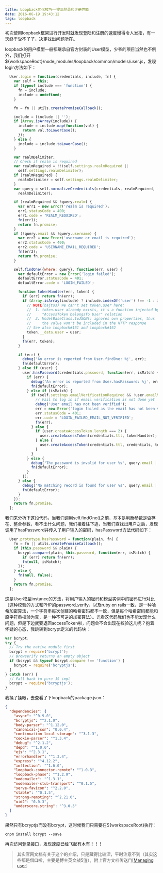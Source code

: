 ```yaml
---
title: Loopback优化技巧——提高登录和注册性能
date: 2016-06-19 19:43:12
tags: loopback
---
```


初次使用loopback框架进行开发时就发现登陆和注册的速度慢得令人发指，有一天终于受不了了，决定找出问题所在。

loopback的用户模型一般都继承自官方封装的User模型，少爷的项目当然也不例外，我们打开${workspaceRoot}/node_modules/loopback/common/models/user.js，发现login方法如下：

<!-- more -->

```javascript
  User.login = function(credentials, include, fn) {
    var self = this;
    if (typeof include === 'function') {
      fn = include;
      include = undefined;
    }

    fn = fn || utils.createPromiseCallback();

    include = (include || '');
    if (Array.isArray(include)) {
      include = include.map(function(val) {
        return val.toLowerCase();
      });
    } else {
      include = include.toLowerCase();
    }

    var realmDelimiter;
    // Check if realm is required
    var realmRequired = !!(self.settings.realmRequired ||
      self.settings.realmDelimiter);
    if (realmRequired) {
      realmDelimiter = self.settings.realmDelimiter;
    }
    var query = self.normalizeCredentials(credentials, realmRequired,
      realmDelimiter);

    if (realmRequired && !query.realm) {
      var err1 = new Error('realm is required');
      err1.statusCode = 400;
      err1.code = 'REALM_REQUIRED';
      fn(err1);
      return fn.promise;
    }
    if (!query.email && !query.username) {
      var err2 = new Error('username or email is required');
      err2.statusCode = 400;
      err2.code = 'USERNAME_EMAIL_REQUIRED';
      fn(err2);
      return fn.promise;
    }

    self.findOne({where: query}, function(err, user) {
      var defaultError = new Error('login failed');
      defaultError.statusCode = 401;
      defaultError.code = 'LOGIN_FAILED';

      function tokenHandler(err, token) {
        if (err) return fn(err);
        if (Array.isArray(include) ? include.indexOf('user') !== -1 : include === 'user') {
          // NOTE(bajtos) We can't set token.user here:
          //  1. token.user already exists, it's a function injected by
          //     "AccessToken belongsTo User" relation
          //  2. ModelBaseClass.toJSON() ignores own properties, thus
          //     the value won't be included in the HTTP response
          // See also loopback#161 and loopback#162
          token.__data.user = user;
        }
        fn(err, token);
      }

      if (err) {
        debug('An error is reported from User.findOne: %j', err);
        fn(defaultError);
      } else if (user) {
        user.hasPassword(credentials.password, function(err, isMatch) {
          if (err) {
            debug('An error is reported from User.hasPassword: %j', err);
            fn(defaultError);
          } else if (isMatch) {
            if (self.settings.emailVerificationRequired && !user.emailVerified) {
              // Fail to log in if email verification is not done yet
              debug('User email has not been verified');
              err = new Error('login failed as the email has not been verified');
              err.statusCode = 401;
              err.code = 'LOGIN_FAILED_EMAIL_NOT_VERIFIED';
              fn(err);
            } else {
              if (user.createAccessToken.length === 2) {
                user.createAccessToken(credentials.ttl, tokenHandler);
              } else {
                user.createAccessToken(credentials.ttl, credentials, tokenHandler);
              }
            }
          } else {
            debug('The password is invalid for user %s', query.email || query.username);
            fn(defaultError);
          }
        });
      } else {
        debug('No matching record is found for user %s', query.email || query.username);
        fn(defaultError);
      }
    });
    return fn.promise;
  };
```

我们来分析下这段代码，当我们调用self.findOne()之前，基本是判断参数是否存在、整合参数，看不出什么问题，我们接着往下追，当我们查找出用户之后，发现调用了hasPassword并传入了用户输入的密码，hasPassword方法代码如下：

```javascript
  User.prototype.hasPassword = function(plain, fn) {
    fn = fn || utils.createPromiseCallback();
    if (this.password && plain) {
      bcrypt.compare(plain, this.password, function(err, isMatch) {
        if (err) return fn(err);
        fn(null, isMatch);
      });
    } else {
      fn(null, false);
    }
    return fn.promise;
  };
```

这是User模型instance的方法，将用户输入的密码和模型实例中的密码进行对比（这种校验的方式和PHP的password_verify，以及ruby on rails一致，是一种哈希加密算法，一个字符串每次创建的哈希密码都不一致，但是每个哈希密码都能和原字符串校验为真，是一种不可逆的加密算法）。光看这代码我们也不能发现什么问题，但是下边就要返回accessToken啦，问题会不会出现在校验这儿呢？抱着怀疑的心态，我跳转到bcrypt定义的代码块：

```javascript
var bcrypt;
try {
  // Try the native module first
  bcrypt = require('bcrypt');
  // Browserify returns an empty object
  if (bcrypt && typeof bcrypt.compare !== 'function') {
    bcrypt = require('bcryptjs');
  }
} catch (err) {
  // Fall back to pure JS impl
  bcrypt = require('bcryptjs');
}
```

我揉了揉眼，去查看了下loopback的package.json：

```json
{
  "dependencies": {
    "async": "^0.9.0",
    "bcryptjs": "^2.1.0",
    "body-parser": "^1.12.0",
    "canonical-json": "0.0.4",
    "continuation-local-storage": "^3.1.3",
    "cookie-parser": "^1.3.4",
    "debug": "^2.1.2",
    "depd": "^1.0.0",
    "ejs": "^2.3.1",
    "errorhandler": "^1.3.4",
    "express": "^4.12.2",
    "inflection": "^1.6.0",
    "loopback-connector-remote": "^1.0.3",
    "loopback-phase": "^1.2.0",
    "nodemailer": "^1.3.1",
    "nodemailer-stub-transport": "^0.1.5",
    "serve-favicon": "^2.2.0",
    "stable": "^0.1.5",
    "strong-remoting": "^2.21.0",
    "uid2": "0.0.3",
    "underscore.string": "^3.0.3"
  }
}
```

果然只有bcryptjs而没有bcrypt，这时候我们只需要在${workspaceRoot}执行：

```shell
cnpm install bcrypt --save
```

再次访问登录接口，发现速度已经飞起有木有！！！

> 其实官网文档有关于这个的介绍，只是藏得比较深，平时注意不到（其实这些都是借口啦，主要是博主英文战5渣），附上官方文档传送门[[Managing user](https://docs.strongloop.com/display/APIC/Managing+users)]